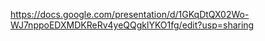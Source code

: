 https://docs.google.com/presentation/d/1GKqDtQX02Wo-WJ7nppoEDXMDKReRv4yeQQgklYKO1fg/edit?usp=sharing
